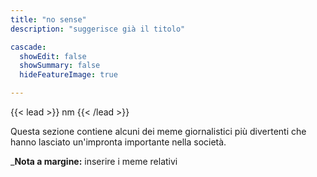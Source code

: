 ```yaml
---
title: "no sense"
description: "suggerisce già il titolo"

cascade:
  showEdit: false
  showSummary: false
  hideFeatureImage: true

---
```

{{< lead >}}
nm
{{< /lead >}}

Questa sezione contiene alcuni dei meme giornalistici più divertenti che hanno lasciato un'impronta importante nella società.

_**Nota a margine:** inserire i meme relativi